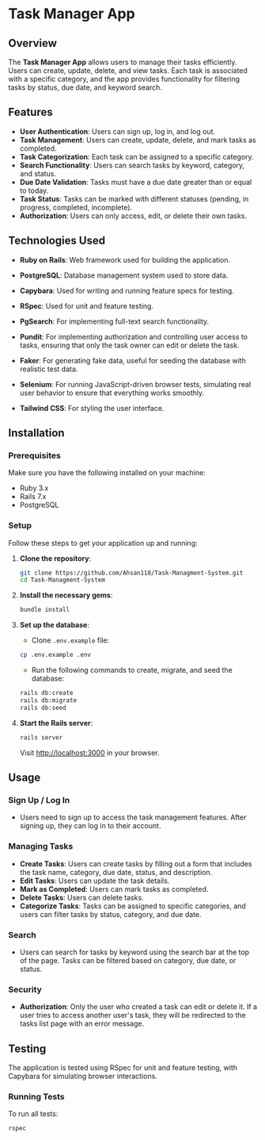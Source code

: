 # Task Manager App

## Overview
The **Task Manager App** allows users to manage their tasks efficiently. Users can create, update, delete, and view tasks. Each task is associated with a specific category, and the app provides functionality for filtering tasks by status, due date, and keyword search.

## Features
- **User Authentication**: Users can sign up, log in, and log out.
- **Task Management**: Users can create, update, delete, and mark tasks as completed.
- **Task Categorization**: Each task can be assigned to a specific category.
- **Search Functionality**: Users can search tasks by keyword, category, and status.
- **Due Date Validation**: Tasks must have a due date greater than or equal to today.
- **Task Status**: Tasks can be marked with different statuses (pending, in progress, completed, incomplete).
- **Authorization**: Users can only access, edit, or delete their own tasks.

## Technologies Used
- **Ruby on Rails**: Web framework used for building the application.
- **PostgreSQL**: Database management system used to store data.
- **Capybara**: Used for writing and running feature specs for testing.
- **RSpec**: Used for unit and feature testing.
- **PgSearch**: For implementing full-text search functionality.
- **Pundit**: For implementing authorization and controlling user access to tasks, ensuring that only the task owner can edit or delete the task.
- **Faker**: For generating fake data, useful for seeding the database with realistic test data.
- **Selenium**: For running JavaScript-driven browser tests, simulating real user behavior to ensure that everything works smoothly.

- **Tailwind CSS**: For styling the user interface.

## Installation

### Prerequisites
Make sure you have the following installed on your machine:
- Ruby 3.x
- Rails 7.x
- PostgreSQL

### Setup
Follow these steps to get your application up and running:

1. **Clone the repository**:
    ```bash
    git clone https://github.com/Ahsan118/Task-Managment-System.git
    cd Task-Managment-System
    ```

2. **Install the necessary gems**:
    ```bash
    bundle install
    ```

3. **Set up the database**:
    - Clone `.env.example` file:
    ```bash
    cp .env.example .env
    ```

    - Run the following commands to create, migrate, and seed the database:
    ```bash
    rails db:create
    rails db:migrate
    rails db:seed
    ```

4. **Start the Rails server**:
    ```bash
    rails server
    ```

    Visit [http://localhost:3000](http://localhost:3000) in your browser.

## Usage

### Sign Up / Log In
- Users need to sign up to access the task management features. After signing up, they can log in to their account.

### Managing Tasks
- **Create Tasks**: Users can create tasks by filling out a form that includes the task name, category, due date, status, and description.
- **Edit Tasks**: Users can update the task details.
- **Mark as Completed**: Users can mark tasks as completed.
- **Delete Tasks**: Users can delete tasks.
- **Categorize Tasks**: Tasks can be assigned to specific categories, and users can filter tasks by status, category, and due date.

### Search
- Users can search for tasks by keyword using the search bar at the top of the page. Tasks can be filtered based on category, due date, or status.

### Security
- **Authorization**: Only the user who created a task can edit or delete it. If a user tries to access another user's task, they will be redirected to the tasks list page with an error message.

## Testing

The application is tested using RSpec for unit and feature testing, with Capybara for simulating browser interactions.

### Running Tests
To run all tests:
```bash
rspec
